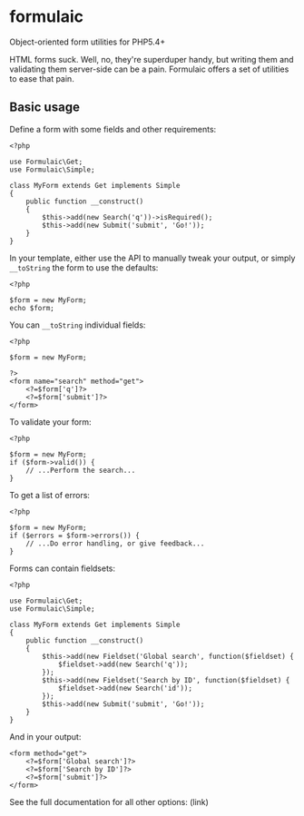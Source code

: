 # formulaic
Object-oriented form utilities for PHP5.4+

HTML forms suck. Well, no, they're superduper handy, but writing them and
validating them server-side can be a pain. Formulaic offers a set of utilities
to ease that pain.

## Basic usage

Define a form with some fields and other requirements:

    <?php

    use Formulaic\Get;
    use Formulaic\Simple;

    class MyForm extends Get implements Simple
    {
        public function __construct()
        {
            $this->add(new Search('q'))->isRequired();
            $this->add(new Submit('submit', 'Go!'));
        }
    }

In your template, either use the API to manually tweak your output, or simply
`__toString` the form to use the defaults:

    <?php

    $form = new MyForm;
    echo $form;

You can `__toString` individual fields:

    <?php

    $form = new MyForm;

    ?>
    <form name="search" method="get">
        <?=$form['q']?>
        <?=$form['submit']?>
    </form>

To validate your form:

    <?php

    $form = new MyForm;
    if ($form->valid()) {
        // ...Perform the search...
    }

To get a list of errors:

    <?php

    $form = new MyForm;
    if ($errors = $form->errors()) {
        // ...Do error handling, or give feedback...
    }

Forms can contain fieldsets:

    <?php

    use Formulaic\Get;
    use Formulaic\Simple;

    class MyForm extends Get implements Simple
    {
        public function __construct()
        {
            $this->add(new Fieldset('Global search', function($fieldset) {
                $fieldset->add(new Search('q'));
            });
            $this->add(new Fieldset('Search by ID', function($fieldset) {
                $fieldset->add(new Search('id'));
            });
            $this->add(new Submit('submit', 'Go!'));
        }
    }

And in your output:

    <form method="get">
        <?=$form['Global search']?>
        <?=$form['Search by ID']?>
        <?=$form['submit']?>
    </form>

See the full documentation for all other options: (link)
